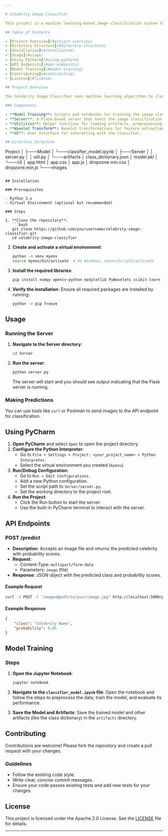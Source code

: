 ```yaml
---

# Celebrity Image Classifier

This project is a machine learning-based image classification system that identifies celebrities from images and provides a probability score for each classification. It includes a Flask-based API for easy interaction.

## Table of Contents

- [Project Overview](#project-overview)
- [Directory Structure](#directory-structure)
- [Installation](#installation)
- [Usage](#usage)
- [Using PyCharm](#using-pycharm)
- [API Endpoints](#api-endpoints)
- [Model Training](#model-training)
- [Contributing](#contributing)
- [License](#license)

## Project Overview

The Celebrity Image Classifier uses machine learning algorithms to classify images of celebrities. The classifier is trained on a dataset of celebrity images and can return the probability of each class for a given input image.

### Components

- **Model Training**: Scripts and notebooks for training the image classification model.
- **Server**: A Flask-based server that hosts the image classification API.
- **Utilities**: Helper functions for loading artifacts, preprocessing images, and performing classifications.
- **Wavelet Transform**: Wavelet transformations for feature extraction from images.
- **UI**: User Interface for interacting with the classifier.

## Directory Structure

```
Project
│
├───Model
│   └───classifier_model.ipynb
│
├───Server
│   │   server.py
│   │   util.py
│   └───artifacts
│           class_dictionary.json
│           model.pkl
│
└───UI
    │   app.html
    │   app.css
    │   app.js
    │   dropzone.min.css
    │   dropzone.min.js
    └───images
```

## Installation

### Prerequisites

- Python 3.x
- Virtual Environment (optional but recommended)

### Steps

1. **Clone the repository**:
   ```bash
   git clone https://github.com/yourusername/celebrity-image-classifier.git
   cd celebrity-image-classifier
   ```

2. **Create and activate a virtual environment**:
   ```bash
   python -m venv myenv
   source myenv/bin/activate  # On Windows: myenv\Scripts\activate
   ```

3. **Install the required libraries**:
   ```bash
   pip install numpy opencv-python matplotlib PyWavelets scikit-learn pandas seaborn joblib flask
   ```

4. **Verify the installation**:
   Ensure all required packages are installed by running:
   ```bash
   python -m pip freeze
   ```

## Usage

### Running the Server

1. **Navigate to the Server directory**:
   ```bash
   cd Server
   ```

2. **Run the server**:
   ```bash
   python server.py
   ```

   The server will start and you should see output indicating that the Flask server is running.

### Making Predictions

You can use tools like `curl` or Postman to send images to the API endpoint for classification.

## Using PyCharm

1. **Open PyCharm** and select `Open` to open the project directory.
2. **Configure the Python Interpreter**:
   - Go to `File > Settings > Project: <your_project_name> > Python Interpreter`.
   - Select the virtual environment you created (`myenv`).
3. **Run/Debug Configuration**:
   - Go to `Run > Edit Configurations`.
   - Add a new Python configuration.
   - Set the script path to `Server/server.py`.
   - Set the working directory to the project root.
4. **Run the Project**:
   - Click the Run button to start the server.
   - Use the built-in PyCharm terminal to interact with the server.

## API Endpoints

### POST /predict

- **Description**: Accepts an image file and returns the predicted celebrity with probability scores.
- **Request**:
  - Content-Type: `multipart/form-data`
  - Parameters: `image` (file)
- **Response**: JSON object with the predicted class and probability scores.

#### Example Request

```bash
curl -X POST -F "image=@path/to/your/image.jpg" http://localhost:5000/predict
```

#### Example Response

```json
{
    "class": "Celebrity Name",
    "probability": 0.85
}
```

## Model Training

### Steps

1. **Open the Jupyter Notebook**:
   ```bash
   jupyter notebook
   ```

2. **Navigate to the `classifier_model.ipynb` file**:
   Open the notebook and follow the steps to preprocess the data, train the model, and evaluate its performance.

3. **Save the Model and Artifacts**:
   Save the trained model and other artifacts (like the class dictionary) in the `artifacts` directory.

## Contributing

Contributions are welcome! Please fork the repository and create a pull request with your changes.

### Guidelines

- Follow the existing code style.
- Write clear, concise commit messages.
- Ensure your code passes existing tests and add new tests for your changes.

## License

This project is licensed under the Apache 2.0 License. See the [LICENSE](LICENSE) file for details.

---
```


